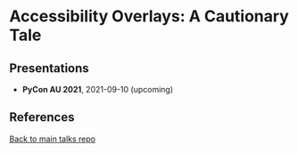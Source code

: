 # Accessibility Overlays: A Cautionary Tale

## Presentations

- **PyCon AU 2021**, 2021-09-10 (upcoming)

## References

[Back to main talks repo](https://github.com/lisushka/talks)
